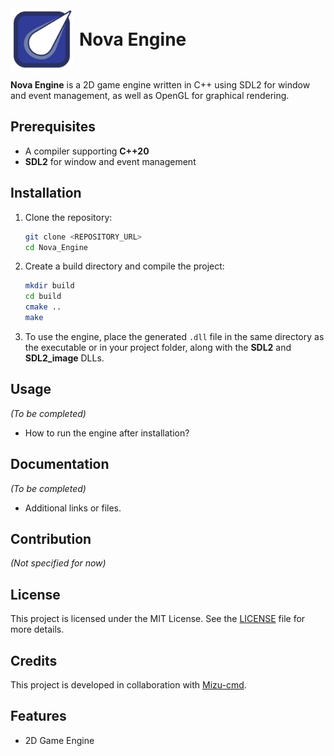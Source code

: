 <div style="display: flex; align-items: center;">
    <img src="/assets/nova-logo.png" alt="Logo" style="width:100px; height:auto; margin-right:10px;"/>
    <h1 style="margin: 0;">Nova Engine</h1>
</div>

**Nova Engine** is a 2D game engine written in C++ using SDL2 for window and event management, as well as OpenGL for graphical rendering.

## Prerequisites

- A compiler supporting **C++20**
- **SDL2** for window and event management

## Installation

1. Clone the repository:
   ```bash
   git clone <REPOSITORY_URL>
   cd Nova_Engine
   ```

2. Create a build directory and compile the project:
   ```bash
   mkdir build
   cd build
   cmake ..
   make
   ```

3. To use the engine, place the generated `.dll` file in the same directory as the executable or in your project folder, along with the **SDL2** and **SDL2_image** DLLs.

## Usage

*(To be completed)*  
- How to run the engine after installation?

## Documentation

*(To be completed)*  
- Additional links or files.

## Contribution

*(Not specified for now)*

## License

This project is licensed under the MIT License. See the [LICENSE](LICENSE) file for more details.

## Credits

This project is developed in collaboration with [Mizu-cmd](https://github.com/Mizu-cmd).

## Features

- 2D Game Engine